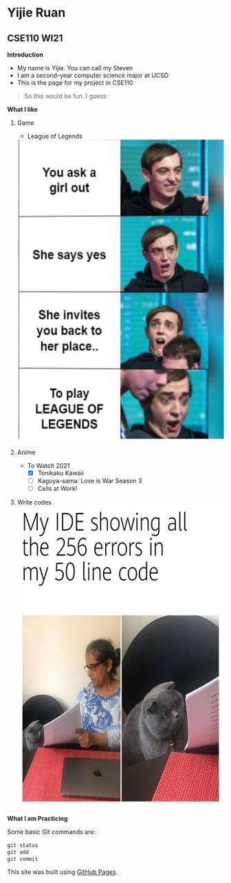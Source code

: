 # Yijie Ruan

## CSE110 WI21

**Introduction**

* My name is Yijie. You can call my Steven
* I am a second-year computer science major at UCSD
* This is the page for my project in CSE110
>So this would be fun. I guess

**What I like**

1. Game
   - League of Legends
   
   <img src ="d24336164ae9e2e046f363d7a526fb3.png" width = "500" height = "700">
  
2. Anime
   - To Watch 2021
     - [x] Tonikaku Kawaii
     - [ ] Kaguya-sama: Love is War Season 3
     - [ ] Cells at Work! 
3. Write codes
   <img src ="b33a3116e028ca8cd33e0341f044cc8.png" width = "500" height = "700">

**What I am Practicing**

Some basic Git commands are:
```
git status
git add
git commit
```

This site was built using [GitHub Pages](https://pages.github.com/).
